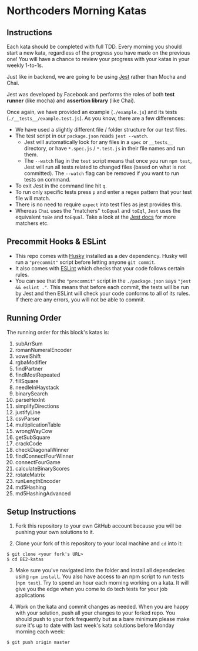 # Northcoders Morning Katas

## Instructions

Each kata should be completed with full TDD. Every morning you should start a new kata, regardless of the progress you have made on the previous one! You will have a chance to review your progress with your katas in your weekly 1-to-1s.

Just like in backend, we are going to be using [Jest](https://jestjs.io/en/) rather than Mocha and Chai.

Jest was developed by Facebook and performs the roles of both **test runner** (like mocha) and **assertion library** (like Chai).

Once again, we have provided an example (`./example.js`) and its tests (`./__tests__/example.test.js`).
As you know, there are a few differences:

- We have used a slightly different file / folder structure for our test files.
- The test script in our `package.json` reads `jest --watch`.
  - Jest will automatically look for any files in a `spec` or `__tests__` directory, or have `*.spec.js` / `*.test.js` in their file names and run them.
  - The `--watch` flag in the `test` script means that once you run `npm test`, Jest will run all tests related to changed files (based on what is not committed). The `--watch` flag can be removed if you want to run tests on command.
- To exit Jest in the command line hit `q`.
- To run only specific tests press `p` and enter a regex pattern that your test file will match.
- There is no need to require `expect` into test files as jest provides this.
- Whereas `Chai` uses the "matchers" `toEqual` and `toEql`, `Jest` uses the equivalent `toBe` and `toEqual`. Take a look at the [Jest docs](https://jestjs.io/docs/en/using-matchers) for more matchers etc.

## Precommit Hooks & ESLint

- This repo comes with [Husky](https://github.com/typicode/husky) installed as a dev dependency. Husky will run a `"precommit"` script before letting anyone `git commit`.
- It also comes with [ESLint](https://eslint.org/) which checks that your code follows certain rules.
- You can see that the `"precommit"` script in the `./package.json` says `"jest && eslint ."`. This means that before each commit, the tests will be run by Jest and then ESLint will check your code conforms to all of its rules. If there are any errors, you will not be able to commit.

## Running Order

The running order for this block's katas is:
1. subArrSum
2. romanNumeralEncoder
3. vowelShift
4. rgbaModifier
5. findPartner
6. findMostRepeated
7. fillSquare
8. needleInHaystack
9. binarySearch
10. parseHexInt
11. simplifyDirections
12. justifyLine
13. csvParser
14. multiplicationTable
15. wrongWayCow
16. getSubSquare
17. crackCode
18. checkDiagonalWinner
19. findConnectFourWinner
20. connectFourGame
21. calculateBinaryScores
22. rotateMatrix
23. runLengthEncoder
24. md5Hashing
25. md5HashingAdvanced

## Setup Instructions

1. Fork this repository to your own GitHub account because you will be pushing your own solutions to it.

2. Clone your fork of this repository to your local machine and `cd` into it:

```
$ git clone <your fork's URL>
$ cd BE2-katas
```

3. Make sure you've navigated into the folder and install all dependecies using `npm install`. You also have access to an npm script to run tests (`npm test`). Try to spend an hour each morning working on a kata. It will give you the edge when you come to do tech tests for your job applications

4. Work on the kata and commit changes as needed. When you are happy with your solution, push all your changes to your forked repo. You should push to your fork frequently but as a bare minimum please make sure it's up to date with last week's kata solutions before Monday morning each week:

```
$ git push origin master
```
